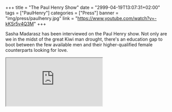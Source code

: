 +++
title = "The Paul Henry Show"
date = "2999-04-19T13:07:31+02:00"
tags = ["PaulHenry"]
categories = ["Press"]
banner = "img/press/paulhenry.jpg"
link = "https://www.youtube.com/watch?v=-kKSr5v4Q3M"
+++

Sasha Madarasz has been interviewed on the Paul Henry show. Not only are we in the midst of the great Kiwi man drought, there's an education gap to boot between the few available men and their higher-qualified female counterparts looking for love.

<div class="embed-responsive embed-responsive-4by3">
  <iframe class="embed-responsive-item" src="https://www.youtube.com/embed/-kKSr5v4Q3M"></iframe>
</div>